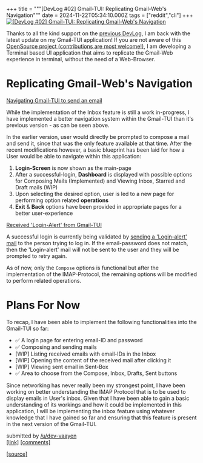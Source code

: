 +++
title = """[DevLog #02] Gmail-TUI: Replicating Gmail-Web's Navigation"""
date = 2024-11-22T05:34:10.000Z
tags = ["reddit","cli"]
+++
[![[DevLog #02] Gmail-TUI: Replicating Gmail-Web's Navigation](https://external-preview.redd.it/G1N6rGJTA3yUS3wOz9Jhj-NZE5UbsbP1I0PPp6eYu3E.jpg?width=640&crop=smart&auto=webp&s=d96969dbf04085fbe519a43305eb832204cb5fb3 "[DevLog #02] Gmail-TUI: Replicating Gmail-Web's Navigation")](https://www.reddit.com/r/commandline/comments/1gx0q6c/devlog_02_gmailtui_replicating_gmailwebs/)

Thanks to all the kind support on the [previous DevLog](https://www.reddit.com/r/commandline/comments/1gnlscc/devlog_01_gmailtui_replicating_the_gmailweb/), I am back with the latest update on my Gmail-TUI application! If you are not aware of this [OpenSource project (contributions are most welcome!)](https://github.com/dev-vaayen/Gmail-TUI), I am developing a Terminal based UI application that aims to replicate the Gmail-Web experience in terminal, without the need of a Web-Browser.

Replicating Gmail-Web's Navigation
==================================

[Navigating Gmail-TUI to send an email](https://i.redd.it/xi25nd9m3e2e1.gif)

While the implementation of the Inbox feature is still a work in-progress, I have implemented a better navigation system within the Gmail-TUI than it's previous version - as can be seen above.

In the earlier version, user would directly be prompted to compose a mail and send it, since that was the only feature available at that time. After the recent modifications however, a basic blueprint has been laid for how a User would be able to navigate within this application:

1.  **Login-Screen** is now shown as the main-page
2.  After a successful-login, **Dashboard** is displayed with possible options for Composing Mails (Implemented) and Viewing Inbox, Starred and Draft mails (WIP)
3.  Upon selecting the desired option, user is led to a new page for performing option related **operations**
4.  **Exit** & **Back** options have been provided in appropriate pages for a better user-experience

[Received 'Login-Alert' from Gmail-TUI](https://preview.redd.it/gpmgei3p3e2e1.png?width=916&format=png&auto=webp&s=0e8e2ab75ec40bbaa4c6a27d6550b0361e87023e)

A successful login is currently being validated by [sending a 'Login-alert' mail](https://github.com/dev-vaayen/Gmail-TUI/blob/main/main.go#L58) to the person trying to log in. If the email-password does not match, then the 'Login-alert' mail will not be sent to the user and they will be prompted to retry again.

As of now, only the `Compose` options is functional but after the implementation of the IMAP-Protocol, the remaining options will be modified to perform related operations.

Plans For Now
=============

To recap, I have been able to implement the following functionalities into the Gmail-TUI so far:

*   ✅ A login page for entering email-ID and password
*   ✅ Composing and sending mails
*   \[WIP\] Listing received emails with email-IDs in the Inbox
*   \[WIP\] Opening the content of the received mail after clicking it
*   \[WIP\] Viewing sent email in Sent-Box
*   ✅ Area to choose from the Compose, Inbox, Drafts, Sent buttons

Since networking has never really been my strongest point, I have been working on better understanding the IMAP Protocol that is to be used to display emails in User's inbox. Given that I have been able to gain a basic understanding of its workings and how it could be implemented in this application, I will be implementing the inbox feature using whatever knowledge that I have gained so far and ensuring that this feature is present in the next version of the Gmail-TUI.

submitted by [/u/dev-vaayen](https://www.reddit.com/user/dev-vaayen)  
[\[link\]](https://www.reddit.com/r/commandline/comments/1gx0q6c/devlog_02_gmailtui_replicating_gmailwebs/) [\[comments\]](https://www.reddit.com/r/commandline/comments/1gx0q6c/devlog_02_gmailtui_replicating_gmailwebs/)

[[source]](https://www.reddit.com/r/commandline/comments/1gx0q6c/devlog_02_gmailtui_replicating_gmailwebs/)
